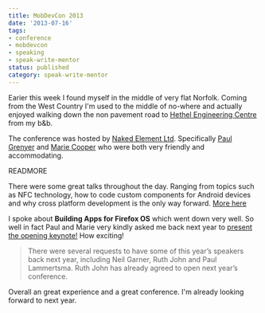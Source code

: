 ```yaml
---
title: MobDevCon 2013
date: '2013-07-16'
tags:
- conference
- mobdevcon
- speaking
- speak-write-mentor
status: published
category: speak-write-mentor
---
```


<p>Earier this week I found myself in the middle of very flat Norfolk. Coming from the West Country I'm used to the middle of no-where and actually enjoyed walking down the non pavement road to <a href="http://www.hethelcentre.com" rel="external">Hethel Engineering Centre</a> from my b&amp;b.</p>

<p>The conference was hosted by <a href="http://nakedelement.co.uk" rel="external">Naked Element Ltd</a>. Specifically <a href="http://www.linkedin.com/in/pgrenyer" rel="external">Paul Grenyer</a> and <a href="http://www.linkedin.com/in/mariecooperuk" rel="external">Marie Cooper</a> who were both very friendly and accommodating.</p>

READMORE

<p>There were some great talks throughout the day. Ranging from topics such as NFC technology, how to code custom components for Android devices and why cross platform development is the only way forward. <a href="http://www.mobdevcon.com/2013/index.html" rel="external">More here</a></p>

<p>I spoke about <strong>Building Apps for Firefox OS</strong> which went down very well. So well in fact Paul and Marie very kindly asked me back next year to <a href="http://www.mobdevcon.com" rel="external">present the opening keynote!</a> How exciting!</p>

<blockquote><p>There were several requests to have some of this year’s speakers back next year, including Neil Garner, Ruth John and Paul Lammertsma. Ruth John has already agreed to open next year’s conference.</p></blockquote>

<p>Overall an great experience and a great conference. I'm already looking forward to next year.</p>
